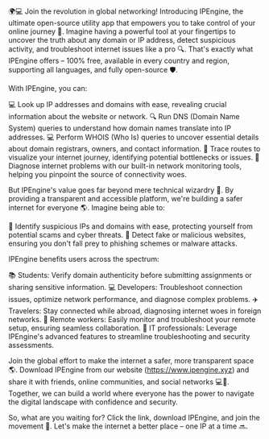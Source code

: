 🌍💻 Join the revolution in global networking! Introducing IPEngine, the ultimate open-source utility app that empowers you to take control of your online journey 🚀. Imagine having a powerful tool at your fingertips to uncover the truth about any domain or IP address, detect suspicious activity, and troubleshoot internet issues like a pro 🔍. That's exactly what IPEngine offers – 100% free, available in every country and region, supporting all languages, and fully open-source 🛡️.

With IPEngine, you can:

💻 Look up IP addresses and domains with ease, revealing crucial information about the website or network.
🔍 Run DNS (Domain Name System) queries to understand how domain names translate into IP addresses.
💻 Perform WHOIS (Who Is) queries to uncover essential details about domain registrars, owners, and contact information.
📍 Trace routes to visualize your internet journey, identifying potential bottlenecks or issues.
📡 Diagnose internet problems with our built-in network monitoring tools, helping you pinpoint the source of connectivity woes.

But IPEngine's value goes far beyond mere technical wizardry 🧙. By providing a transparent and accessible platform, we're building a safer internet for everyone 🌎. Imagine being able to:

🚫 Identify suspicious IPs and domains with ease, protecting yourself from potential scams and cyber threats.
💪 Detect fake or malicious websites, ensuring you don't fall prey to phishing schemes or malware attacks.

IPEngine benefits users across the spectrum:

📚 Students: Verify domain authenticity before submitting assignments or sharing sensitive information.
💻 Developers: Troubleshoot connection issues, optimize network performance, and diagnose complex problems.
✈️ Travelers: Stay connected while abroad, diagnosing internet woes in foreign networks.
🏢 Remote workers: Easily monitor and troubleshoot your remote setup, ensuring seamless collaboration.
🔧 IT professionals: Leverage IPEngine's advanced features to streamline troubleshooting and security assessments.

Join the global effort to make the internet a safer, more transparent space 🌎. Download IPEngine from our website (https://www.ipengine.xyz) and share it with friends, online communities, and social networks 💻👥. Together, we can build a world where everyone has the power to navigate the digital landscape with confidence and security.

So, what are you waiting for? Click the link, download IPEngine, and join the movement 🌟. Let's make the internet a better place – one IP at a time 🔜.